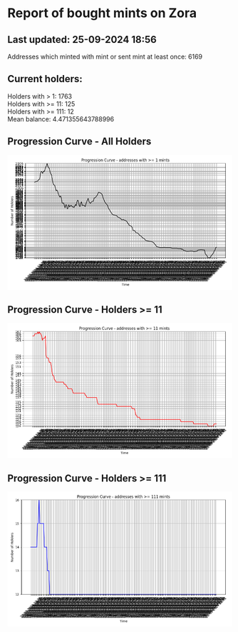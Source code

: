 # Report of bought mints on Zora
## Last updated: 25-09-2024 18:56
Addresses which minted with mint or sent mint at least once: 6169

## Current holders:
Holders with > 1: 1763  
Holders with >= 11: 125  
Holders with >= 111: 12  
Mean balance: 4.471355643788996  

## Progression Curve - All Holders
![addresses with >= 1 mint](progression_curve_all.png)
## Progression Curve - Holders >= 11
![addresses with >= 11 mints](progression_curve_gt_11.png)
## Progression Curve - Holders >= 111
![addresses with >= 111 mints](progression_curve_gt_111.png)
